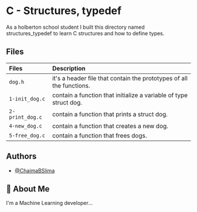# C - Structures, typedef

As a holberton school student I built this directory named structures_typedef to learn C structures and how to define types.

## Files
| Files |  Description                |
| :-------- |  :------------------------- |
| `dog.h` | it's a header file that contain the prototypes of all the functions.|
| `1-init_dog.c` |contain a function that initialize a variable of type struct dog. |
| `2-print_dog.c` | contain a function that prints a struct dog. |
| `4-new_dog.c` | contain  a function that creates a new dog. |
|`5-free_dog.c` |contain a function that frees dogs.|


## Authors

- [@ChaimaBSlima](https://github.com/ChaimaBSlima)


## 🚀 About Me
I'm a Machine Learning developer...